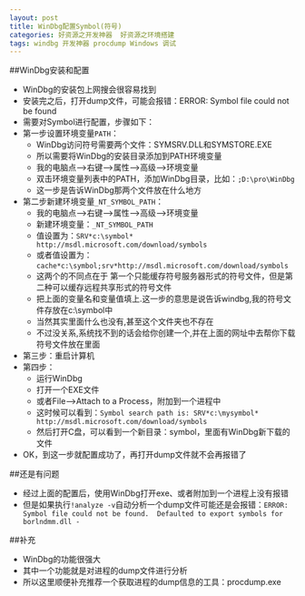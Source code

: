 ```yaml
---
layout: post
title: WinDbg配置Symbol(符号) 
categories: 好资源之开发神器  好资源之环境搭建
tags: windbg 开发神器 procdump Windows 调试
---
```


##WinDbg安装和配置

* WinDbg的安装包上网搜会很容易找到
* 安装完之后，打开dump文件，可能会报错：ERROR: Symbol file could not be found
* 需要对Symbol进行配置，步骤如下：
* 第一步设置环境变量`PATH`：
  * WinDbg访问符号需要两个文件：SYMSRV.DLL和SYMSTORE.EXE
  * 所以需要将WinDbg的安装目录添加到PATH环境变量
  * 我的电脑点-->右键-->属性-->高级-->环境变量
  * 双击环境变量列表中的PATH，添加WinDbg目录，比如：`;D:\pro\WinDbg`
  * 这一步是告诉WinDbg那两个文件放在什么地方
* 第二步新建环境变量`_NT_SYMBOL_PATH`：
  * 我的电脑点-->右键-->属性-->高级-->环境变量
  * 新建环境变量：`_NT_SYMBOL_PATH`
  * 值设置为：`SRV*c:\symbol* http://msdl.microsoft.com/download/symbols`
  * 或者值设置为：`cache*c:\symbol;srv*http://msdl.microsoft.com/download/symbols`
  * 这两个的不同点在于 第一个只能缓存符号服务器形式的符号文件，但是第二种可以缓存远程共享形式的符号文件
  * 把上面的变量名和变量值填上.这一步的意思是说告诉windbg,我的符号文件存放在c:\symbol中
  * 当然其实里面什么也没有,甚至这个文件夹也不存在
  * 不过没关系,系统找不到的话会给你创建一个,并在上面的网址中去帮你下载符号文件放在里面
* 第三步：重启计算机
* 第四步：
  * 运行WinDbg
  * 打开一个EXE文件
  * 或者File-->Attach to a Process，附加到一个进程中
  * 这时候可以看到：`Symbol search path is: SRV*c:\mysymbol* http://msdl.microsoft.com/download/symbols`
  * 然后打开C盘，可以看到一个新目录：symbol，里面有WinDbg新下载的文件
* OK，到这一步就配置成功了，再打开dump文件就不会再报错了

##还是有问题

* 经过上面的配置后，使用WinDbg打开exe、或者附加到一个进程上没有报错
* 但是如果执行`!analyze -v`自动分析一个dump文件可能还是会报错：`ERROR: Symbol file could not be found.  Defaulted to export symbols for borlndmm.dll - `

##补充

* WinDbg的功能很强大
* 其中一个功能就是对进程的dump文件进行分析
* 所以这里顺便补充推荐一个获取进程的dump信息的工具：procdump.exe

